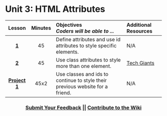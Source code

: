 # Unit 3: HTML Attributes


|Lesson|Minutes|Objectives <br> *Coders will be able to ...*|Additional Resources|
|:-------:|:-------:|:-------|:-------|
|[**1**](https://docs.google.com/presentation/d/1DXQNk5SIZorFH45UtoctxeRb5dwH5uMGoTR_hMmg46Y/edit?usp=sharing)|45| Define attributes and use id attributes to style specific elements. |N/A|
|[**2**](https://docs.google.com/a/scripted.org/presentation/d/1prpyDctnnfE_gcvNDYRUDLaq0S0NPBOmATWguSq2Jyw/edit?usp=sharing)|45| Use class attributes to style more than one element. |[Tech Giants](https://popcode.org/?snapshot=7f6d459b-c3e0-4ae9-9d5d-cc63161b6598)|
|[**Project 1**](https://docs.google.com/presentation/d/1_84YYwtC4nVjAtiJOq0OCMtCkQOgwNvIS_ZIvpsdqK4/edit?usp=sharing)|45x2| Use classes and ids to continue to style their previous website for a friend.|N/A|


<h3 align="center"><a href="https://docs.google.com/forms/d/e/1FAIpQLSfx0wkLyw_jSOhWR2yY8GTR8TV2NXYZc40us7aPHnl9bO6WAQ/viewform">Submit Your Feedback</a> || <a href="https://github.com/ScriptEdcurriculum/curriculum17-18/wiki/1.-Foundations#unit-3-html-attributes">Contribute to the Wiki</a></h3> 
